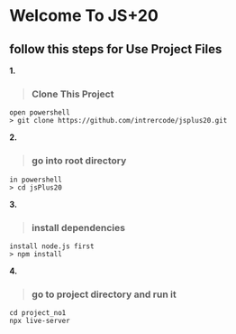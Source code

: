 <h1>Welcome To JS+20</h1>

<h2>follow this steps for Use Project Files</h2>

**1.**
> <h3>Clone This Project</h3>
    open powershell
    > git clone https://github.com/intrercode/jsplus20.git

**2.**
> <h3>go into root directory</h3>
    in powershell
    > cd jsPlus20

**3.**
> <h3>install dependencies</h3>
    install node.js first
    > npm install

**4.** 
> <h3>go to project directory and run it</h3>
    cd project_no1
    npx live-server

